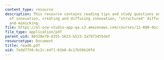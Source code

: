 ```yaml
---
content_type: resource
description: This resource contains reading tips and study questions on diffusion
  of innovation, creating and diffusing innovation, "structured" diffusion, replication,
  and mimicking.
file: https://ol-ocw-studio-app-qa.s3.amazonaws.com/courses/11-800-doctoral-research-seminar-knowledge-in-the-public-arena-spring-2007/7edd77566c2ce4f181b08c17b59b10fd_read6.pdf
file_type: application/pdf
parent_uid: 80328e79-d355-5633-b533-3a7973455daf
resourcetype: Document
title: read6.pdf
uid: 7edd7756-6c2c-e4f1-81b0-8c17b59b10fd
---
```

